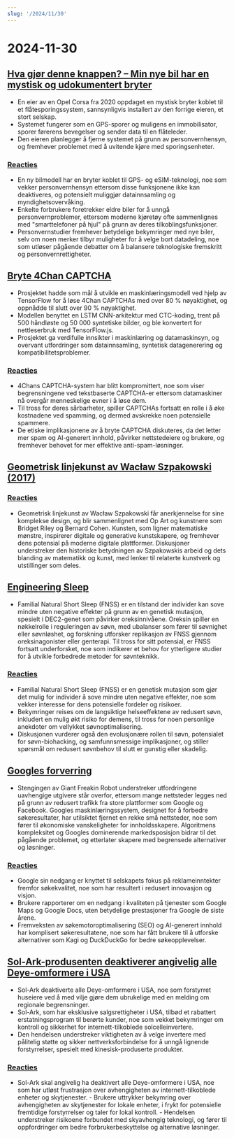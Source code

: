 ```yaml
---
slug: '/2024/11/30'
---
```


# 2024-11-30

## [Hva gjør denne knappen? – Min nye bil har en mystisk og udokumentert bryter](https://blog.koenvh.nl/what-does-this-button-do-cm42u2oi7000a09l42f54g2pr)

- En eier av en Opel Corsa fra 2020 oppdaget en mystisk bryter koblet til et flåtesporingssystem, sannsynligvis installert av den forrige eieren, et stort selskap.
- Systemet fungerer som en GPS-sporer og muligens en immobilisator, sporer førerens bevegelser og sender data til en flåteleder.
- Den eieren planlegger å fjerne systemet på grunn av personvernhensyn, og fremhever problemet med å uvitende kjøre med sporingsenheter.

### [Reacties](https://news.ycombinator.com/item?id=42276620)

- En ny bilmodell har en bryter koblet til GPS- og eSIM-teknologi, noe som vekker personvernhensyn ettersom disse funksjonene ikke kan deaktiveres, og potensielt muliggjør datainnsamling og myndighetsovervåking.
- Enkelte forbrukere foretrekker eldre biler for å unngå personvernproblemer, ettersom moderne kjøretøy ofte sammenlignes med "smarttelefoner på hjul" på grunn av deres tilkoblingsfunksjoner.
- Personvernstudier fremhever betydelige bekymringer med nye biler, selv om noen merker tilbyr muligheter for å velge bort datadeling, noe som utløser pågående debatter om å balansere teknologiske fremskritt og personvernrettigheter.

## [Bryte 4Chan CAPTCHA](https://www.nullpt.rs/breaking-the-4chan-captcha)

- Prosjektet hadde som mål å utvikle en maskinlæringsmodell ved hjelp av TensorFlow for å løse 4Chan CAPTCHAs med over 80 % nøyaktighet, og oppnådde til slutt over 90 % nøyaktighet.
- Modellen benyttet en LSTM CNN-arkitektur med CTC-koding, trent på 500 håndløste og 50 000 syntetiske bilder, og ble konvertert for nettleserbruk med TensorFlow.js.
- Prosjektet ga verdifulle innsikter i maskinlæring og datamaskinsyn, og overvant utfordringer som datainnsamling, syntetisk datagenerering og kompatibilitetsproblemer.

### [Reacties](https://news.ycombinator.com/item?id=42276865)

- 4Chans CAPTCHA-system har blitt kompromittert, noe som viser begrensningene ved tekstbaserte CAPTCHA-er ettersom datamaskiner nå overgår menneskelige evner i å løse dem.
- Til tross for deres sårbarheter, spiller CAPTCHAs fortsatt en rolle i å øke kostnadene ved spamming, og dermed avskrekke noen potensielle spammere.
- De etiske implikasjonene av å bryte CAPTCHA diskuteres, da det letter mer spam og AI-generert innhold, påvirker nettstedeiere og brukere, og fremhever behovet for mer effektive anti-spam-løsninger.

## [Geometrisk linjekunst av Wacław Szpakowski (2017)](https://www.theparisreview.org/blog/2017/02/15/rhythmical-lines/)

### [Reacties](https://news.ycombinator.com/item?id=42277850)

- Geometrisk linjekunst av Wacław Szpakowski får anerkjennelse for sine komplekse design, og blir sammenlignet med Op Art og kunstnere som Bridget Riley og Bernard Cohen. Kunsten, som ligner matematiske mønstre, inspirerer digitale og generative kunstskapere, og fremhever dens potensial på moderne digitale plattformer. Diskusjoner understreker den historiske betydningen av Szpakowskis arbeid og dets blanding av matematikk og kunst, med lenker til relaterte kunstverk og utstillinger som deles.

## [Engineering Sleep](https://minjunes.ai/posts/sleep/index.html)

- Familial Natural Short Sleep (FNSS) er en tilstand der individer kan sove mindre uten negative effekter på grunn av en genetisk mutasjon, spesielt i DEC2-genet som påvirker oreksinnivåene. Oreksin spiller en nøkkelrolle i reguleringen av søvn, med ubalanser som fører til søvnighet eller søvnløshet, og forskning utforsker replikasjon av FNSS gjennom oreksinagonister eller genterapi. Til tross for sitt potensial, er FNSS fortsatt underforsket, noe som indikerer et behov for ytterligere studier for å utvikle forbedrede metoder for søvnteknikk.

### [Reacties](https://news.ycombinator.com/item?id=42279454)

- Familial Natural Short Sleep (FNSS) er en genetisk mutasjon som gjør det mulig for individer å sove mindre uten negative effekter, noe som vekker interesse for dens potensielle fordeler og risikoer.
- Bekymringer reises om de langsiktige helseeffektene av redusert søvn, inkludert en mulig økt risiko for demens, til tross for noen personlige anekdoter om vellykket søvnoptimalisering.
- Diskusjonen vurderer også den evolusjonære rollen til søvn, potensialet for søvn-biohacking, og samfunnsmessige implikasjoner, og stiller spørsmål om redusert søvnbehov til slutt er gunstig eller skadelig.

## [Googles forverring](https://www.baldurbjarnason.com/2024/the-deterioration-of-google/)

- Stengingen av Giant Freakin Robot understreker utfordringene uavhengige utgivere står overfor, ettersom mange nettsteder legges ned på grunn av redusert trafikk fra store plattformer som Google og Facebook. Googles maskinlæringssystem, designet for å forbedre søkeresultater, har utilsiktet fjernet en rekke små nettsteder, noe som fører til økonomiske vanskeligheter for innholdsskapere. Algoritmens kompleksitet og Googles dominerende markedsposisjon bidrar til det pågående problemet, og etterlater skapere med begrensede alternativer og løsninger.

### [Reacties](https://news.ycombinator.com/item?id=42277673)

- Google sin nedgang er knyttet til selskapets fokus på reklameinntekter fremfor søkekvalitet, noe som har resultert i redusert innovasjon og visjon.
- Brukere rapporterer om en nedgang i kvaliteten på tjenester som Google Maps og Google Docs, uten betydelige prestasjoner fra Google de siste årene.
- Fremveksten av søkemotoroptimalisering (SEO) og AI-generert innhold har komplisert søkeresultatene, noe som har fått brukere til å utforske alternativer som Kagi og DuckDuckGo for bedre søkeopplevelser.

## [Sol-Ark-produsenten deaktiverer angivelig alle Deye-omformere i USA](https://solarboi.com/2024/11/17/sol-ark-oem-disables-all-deye-inverters-in-the-us/)

- Sol-Ark deaktiverte alle Deye-omformere i USA, noe som forstyrret huseiere ved å med vilje gjøre dem ubrukelige med en melding om regionale begrensninger.
- Sol-Ark, som har eksklusive salgsrettigheter i USA, tilbød et rabattert erstatningsprogram til berørte kunder, noe som vekket bekymringer om kontroll og sikkerhet for internett-tilkoblede solcelleinvertere.
- Den hendelsen understreker viktigheten av å velge invertere med pålitelig støtte og sikker nettverksforbindelse for å unngå lignende forstyrrelser, spesielt med kinesisk-produserte produkter.

### [Reacties](https://news.ycombinator.com/item?id=42279010)

- Sol-Ark skal angivelig ha deaktivert alle Deye-omformere i USA, noe som har utløst frustrasjon over avhengigheten av internett-tilkoblede enheter og skytjenester. - Brukere uttrykker bekymring over avhengigheten av skytjenester for lokale enheter, i frykt for potensielle fremtidige forstyrrelser og taler for lokal kontroll. - Hendelsen understreker risikoene forbundet med skyavhengig teknologi, og fører til oppfordringer om bedre forbrukerbeskyttelse og alternative løsninger.

<head>
  <meta property="og:title" content="Hva gjør denne knappen? – Min nye bil har en mystisk og udokumentert bryter" />
  <meta property="og:type" content="website" />
  <meta property="og:image" content="https://og.cho.sh/api/og/?title=Hva%20gj%C3%B8r%20denne%20knappen%3F%20%E2%80%93%20Min%20nye%20bil%20har%20en%20mystisk%20og%20udokumentert%20bryter&subheading=zaterdag%2030%20november%202024%3A%20Samenvatting%20Hacker%20News" />
</head>
